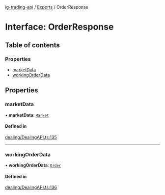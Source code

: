 [ig-trading-api](../README.md) / [Exports](../modules.md) / OrderResponse

# Interface: OrderResponse

## Table of contents

### Properties

- [marketData](OrderResponse.md#marketdata)
- [workingOrderData](OrderResponse.md#workingorderdata)

## Properties

### marketData

• **marketData**: [`Market`](Market.md)

#### Defined in

[dealing/DealingAPI.ts:135](https://github.com/bennycode/ig-trading-api/blob/c7d6810/src/dealing/DealingAPI.ts#L135)

---

### workingOrderData

• **workingOrderData**: [`Order`](Order.md)

#### Defined in

[dealing/DealingAPI.ts:136](https://github.com/bennycode/ig-trading-api/blob/c7d6810/src/dealing/DealingAPI.ts#L136)
